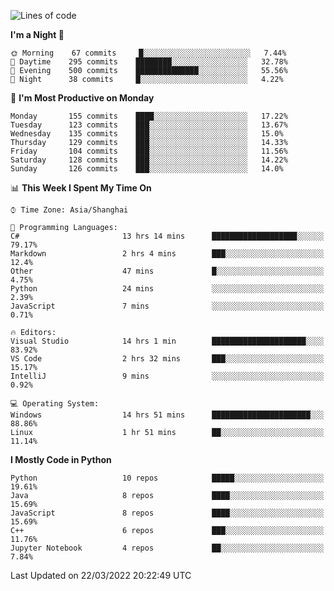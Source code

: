 <!--START_SECTION:waka-->
![Lines of code](https://img.shields.io/badge/From%20Hello%20World%20I%27ve%20Written-12%20Million%20lines%20of%20code-blue)

**I'm a Night 🦉** 

```text
🌞 Morning    67 commits     █░░░░░░░░░░░░░░░░░░░░░░░░   7.44% 
🌆 Daytime    295 commits    ████████░░░░░░░░░░░░░░░░░   32.78% 
🌃 Evening    500 commits    ██████████████░░░░░░░░░░░   55.56% 
🌙 Night      38 commits     █░░░░░░░░░░░░░░░░░░░░░░░░   4.22%

```
📅 **I'm Most Productive on Monday** 

```text
Monday       155 commits    ████░░░░░░░░░░░░░░░░░░░░░   17.22% 
Tuesday      123 commits    ███░░░░░░░░░░░░░░░░░░░░░░   13.67% 
Wednesday    135 commits    ███░░░░░░░░░░░░░░░░░░░░░░   15.0% 
Thursday     129 commits    ███░░░░░░░░░░░░░░░░░░░░░░   14.33% 
Friday       104 commits    ███░░░░░░░░░░░░░░░░░░░░░░   11.56% 
Saturday     128 commits    ███░░░░░░░░░░░░░░░░░░░░░░   14.22% 
Sunday       126 commits    ███░░░░░░░░░░░░░░░░░░░░░░   14.0%

```


📊 **This Week I Spent My Time On** 

```text
⌚︎ Time Zone: Asia/Shanghai

💬 Programming Languages: 
C#                       13 hrs 14 mins      ███████████████████░░░░░░   79.17% 
Markdown                 2 hrs 4 mins        ███░░░░░░░░░░░░░░░░░░░░░░   12.4% 
Other                    47 mins             █░░░░░░░░░░░░░░░░░░░░░░░░   4.75% 
Python                   24 mins             ░░░░░░░░░░░░░░░░░░░░░░░░░   2.39% 
JavaScript               7 mins              ░░░░░░░░░░░░░░░░░░░░░░░░░   0.71%

🔥 Editors: 
Visual Studio            14 hrs 1 min        █████████████████████░░░░   83.92% 
VS Code                  2 hrs 32 mins       ███░░░░░░░░░░░░░░░░░░░░░░   15.17% 
IntelliJ                 9 mins              ░░░░░░░░░░░░░░░░░░░░░░░░░   0.92%

💻 Operating System: 
Windows                  14 hrs 51 mins      ██████████████████████░░░   88.86% 
Linux                    1 hr 51 mins        ██░░░░░░░░░░░░░░░░░░░░░░░   11.14%

```

**I Mostly Code in Python** 

```text
Python                   10 repos            █████░░░░░░░░░░░░░░░░░░░░   19.61% 
Java                     8 repos             ████░░░░░░░░░░░░░░░░░░░░░   15.69% 
JavaScript               8 repos             ████░░░░░░░░░░░░░░░░░░░░░   15.69% 
C++                      6 repos             ███░░░░░░░░░░░░░░░░░░░░░░   11.76% 
Jupyter Notebook         4 repos             ██░░░░░░░░░░░░░░░░░░░░░░░   7.84%

```



 Last Updated on 22/03/2022 20:22:49 UTC
<!--END_SECTION:waka-->　　
